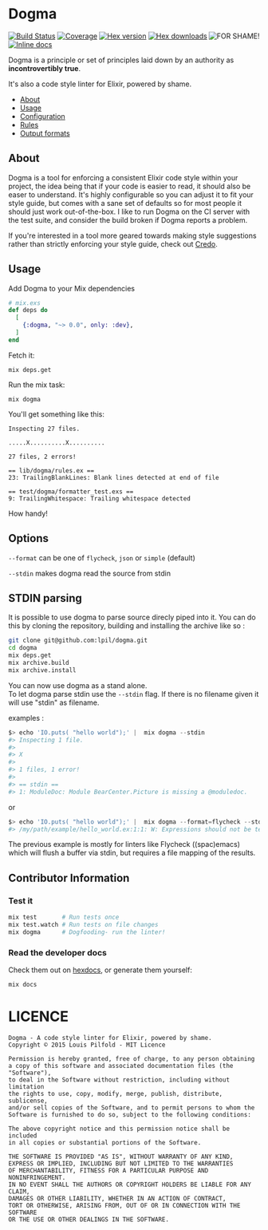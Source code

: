 Dogma
=====

<img src="https://raw.github.com/lpil/dogma/master/docs/for-shame.png" alt="FOR SHAME!" title="SHAME" align="right"/>

[![Build Status](https://travis-ci.org/lpil/dogma.svg?branch=master)](https://travis-ci.org/lpil/dogma)
[![Coverage](https://coveralls.io/repos/lpil/dogma/badge.svg)](https://coveralls.io/r/lpil/dogma)
[![Hex version](https://img.shields.io/hexpm/v/dogma.svg "Hex version")](https://hex.pm/packages/dogma)
[![Hex downloads](https://img.shields.io/hexpm/dt/dogma.svg "Hex downloads")](https://hex.pm/packages/dogma)
[![Inline docs](https://inch-ci.org/github/lpil/dogma.svg?branch=master&style=flat)](http://inch-ci.org/github/lpil/dogma)


Dogma is a principle or set of principles laid down by an authority as
**incontrovertibly true**.

It's also a code style linter for Elixir, powered by shame.

* [About](#about)
* [Usage](#usage)
* [Configuration][config-doc]
* [Rules][rules-doc]
* [Output formats][reporters-doc]

[config-doc]: https://github.com/lpil/dogma/blob/master/docs/configuration.md
[rules-doc]: https://github.com/lpil/dogma/blob/master/docs/rules.md
[reporters-doc]: https://github.com/lpil/dogma/blob/master/docs/reporters.md


## About

Dogma is a tool for enforcing a consistent Elixir code style within your
project, the idea being that if your code is easier to read, it should also be
easer to understand. It's highly configurable so you can adjust it to fit your
style guide, but comes with a sane set of defaults so for most people it
should just work out-of-the-box. I like to run Dogma on the CI server with
the test suite, and consider the build broken if Dogma reports a problem.

If you're interested in a tool more geared towards making style suggestions
rather than strictly enforcing your style guide, check out
[Credo](https://github.com/rrrene/credo).


## Usage

Add Dogma to your Mix dependencies

```elixir
# mix.exs
def deps do
  [
    {:dogma, "~> 0.0", only: :dev},
  ]
end
```

Fetch it:

```
mix deps.get
```

Run the mix task:

```
mix dogma
```

You'll get something like this:

```
Inspecting 27 files.

.....X..........X..........

27 files, 2 errors!

== lib/dogma/rules.ex ==
23: TrailingBlankLines: Blank lines detected at end of file

== test/dogma/formatter_test.exs ==
9: TrailingWhitespace: Trailing whitespace detected
```

How handy!


## Options
```--format``` can be one of ```flycheck```, ```json``` or ```simple``` (default)

```--stdin``` makes dogma read the source from stdin

## STDIN parsing
It is possible to use dogma to parse source direcly piped into it.
You can do this by cloning the repository, building and installing the archive like so :
```bash
git clone git@github.com:lpil/dogma.git
cd dogma
mix deps.get
mix archive.build
mix archive.install
```

You can now use dogma as a stand alone.  
To let dogma parse stdin use the ```--stdin``` flag. If there is no filename given it will use "stdin" as filename.

examples : 
```elixir
$> echo 'IO.puts( "hello world");' |  mix dogma --stdin                        
#> Inspecting 1 file.
#>
#> X
#>
#> 1 files, 1 error!
#>
#> == stdin ==
#> 1: ModuleDoc: Module BearCenter.Picture is missing a @moduledoc.
```
or 

```elixir
$> echo 'IO.puts( "hello world");' |  mix dogma --format=flycheck --stdin /my/path/example/hello_world.ex                        
#> /my/path/example/hello_world.ex:1:1: W: Expressions should not be terminated by semicolons.
```

The previous example is mostly for linters like Flycheck ((spac)emacs) which will flush a buffer via stdin, but requires a file mapping of the results.


## Contributor Information

### Test it

```sh
mix test       # Run tests once
mix test.watch # Run tests on file changes
mix dogma      # Dogfooding- run the linter!
```


### Read the developer docs

Check them out on [hexdocs][hexdocs-dogma], or generate them yourself:

[hexdocs-dogma]: http://hexdocs.pm/dogma/extra-api-reference.html

```sh
mix docs
```


# LICENCE

```
Dogma - A code style linter for Elixir, powered by shame.
Copyright © 2015 Louis Pilfold - MIT Licence

Permission is hereby granted, free of charge, to any person obtaining
a copy of this software and associated documentation files (the "Software"),
to deal in the Software without restriction, including without limitation
the rights to use, copy, modify, merge, publish, distribute, sublicense,
and/or sell copies of the Software, and to permit persons to whom the
Software is furnished to do so, subject to the following conditions:

The above copyright notice and this permission notice shall be included
in all copies or substantial portions of the Software.

THE SOFTWARE IS PROVIDED "AS IS", WITHOUT WARRANTY OF ANY KIND,
EXPRESS OR IMPLIED, INCLUDING BUT NOT LIMITED TO THE WARRANTIES
OF MERCHANTABILITY, FITNESS FOR A PARTICULAR PURPOSE AND NONINFRINGEMENT.
IN NO EVENT SHALL THE AUTHORS OR COPYRIGHT HOLDERS BE LIABLE FOR ANY CLAIM,
DAMAGES OR OTHER LIABILITY, WHETHER IN AN ACTION OF CONTRACT,
TORT OR OTHERWISE, ARISING FROM, OUT OF OR IN CONNECTION WITH THE SOFTWARE
OR THE USE OR OTHER DEALINGS IN THE SOFTWARE.
```
